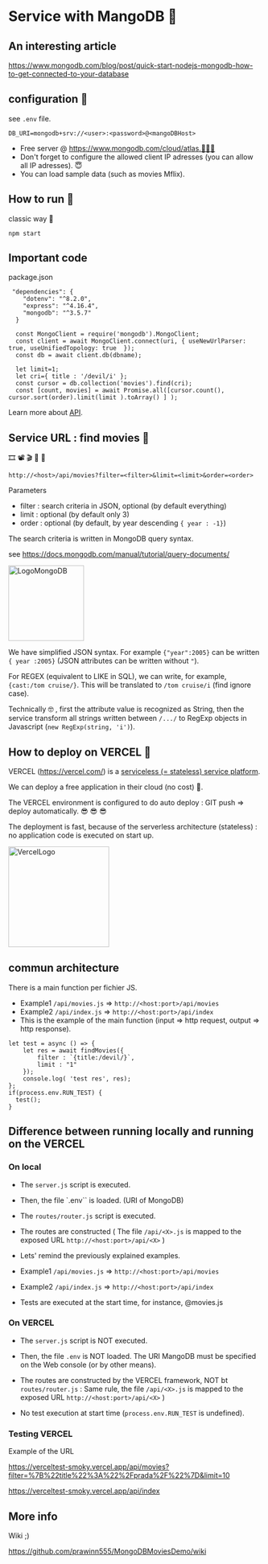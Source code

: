 # Service with MangoDB 🐩

## An interesting article

https://www.mongodb.com/blog/post/quick-start-nodejs-mongodb-how-to-get-connected-to-your-database



## configuration 🐩

see `.env` file.


```
DB_URI=mongodb+srv://<user>:<password>@<mangoDBHost>
```


* Free server @ https://www.mongodb.com/cloud/atlas.🥳🥳🥳
* Don't forget to configure the allowed client IP adresses (you can allow all IP adresses). 😇
* You can load sample data (such as movies Mflix).


## How to run 🐩

classic way 🎄

```
npm start
```

## Important code

package.json

```
 "dependencies": {
    "dotenv": "^8.2.0",
    "express": "^4.16.4",
    "mongodb": "^3.5.7"
  }
```
 
```
  const MongoClient = require('mongodb').MongoClient;
  const client = await MongoClient.connect(uri, { useNewUrlParser: true, useUnifiedTopology: true  });
  const db = await client.db(dbname);
  
  let limit=1;
  let cri={ title : '/devil/i' };
  const cursor = db.collection('movies').find(cri);
  const [count, movies] = await Promise.all([cursor.count(), cursor.sort(order).limit(limit ).toArray() ] );
```

Learn more about [API](https://www.mongodb.com/docs/drivers/node/current/quick-reference/).



## Service URL : find movies 🐩

🎞️   📽️  🎬   🎥   🎦 

```
http://<host>/api/movies?filter=<filter>&limit=<limit>&order=<order>
```

Parameters 
* filter : search criteria in JSON, optional (by default everything)
* limit : optional (by default only 3)
* order : optional (by default, by year descending `{ year : -1}`)

The search criteria is written in MongoDB query syntax.

see https://docs.mongodb.com/manual/tutorial/query-documents/

<img src="https://webassets.mongodb.com/_com_assets/cms/MongoDB_Logo_FullColorBlack_RGB-4td3yuxzjs.png" width="150" alt="LogoMongoDB" >


We have simplified JSON syntax. For example `{"year":2005}` can be written `{ year :2005}` 
(JSON attributes can be written without `"`).

For REGEX (equivalent to LIKE in SQL), we can write, for example, `{cast:/tom cruise/}`.  This will be translated to `/tom cruise/i` (find ignore case).

Technically 🤓 , first the attribute value is recognized as String, then the service transform all strings written between `/.../` to RegExp objects in Javascript (`new RegExp(string, 'i')`).



## How to deploy on VERCEL 🐩



VERCEL (https://vercel.com/) is a [serviceless (= stateless) service platform](https://vercel.com/docs/concepts/functions).

We can deploy a free application in their cloud (no cost) 🐤.

The VERCEL environment is configured to do auto deploy : GIT push => deploy automatically. 😎 😎 😎

The deployment is fast, because of the serverless architecture (stateless) : no application code is executed on start up.

<img src="https://ahmadawais.com/wp-content/uploads/2020/04/vercel.jpg" alt="VercelLogo" width=200 />

## commun architecture

There is a main function per fichier JS.
*   Example1 `/api/movies.js` => `http://<host:port>/api/movies`
*   Example2 `/api/index.js`  => `http://<host:port>/api/index`
* This is the example of the main function (input => http request, output => http response).

```
let test = async () => {
	let res = await findMovies({
		filter : `{title:/devil/}`,
		limit : "1"
	});
	console.log( 'test res', res);
};
if(process.env.RUN_TEST) {
  test();
}

```


## Difference between running locally and running on the VERCEL

### On local

* The `server.js` script is executed.
* Then, the file `.env`` is loaded. (URI of MongoDB)
* The `routes/router.js` script is executed.
* The routes are constructed ( The file `/api/<X>.js` is mapped to the exposed URL `http://<host:port>/api/<X>` )
* Lets' remind the previously explained examples.
*   Example1 `/api/movies.js` => `http://<host:port>/api/movies`
*   Example2 `/api/index.js`  => `http://<host:port>/api/index`

* Tests are executed at the start time, for instance, @movies.js



### On VERCEL

* The `server.js` script is NOT executed.
* Then, the file `.env` is NOT loaded. The URI MangoDB must be specified on the Web console (or by other means).
* The routes are constructed by the VERCEL framework, NOT bt `routes/router.js` : Same rule, the file `/api/<X>.js` is mapped to the exposed URL `http://<host:port>/api/<X>` )

* No test execution at start time (`process.env.RUN_TEST` is undefined).

### Testing VERCEL


Example of the URL

https://verceltest-smoky.vercel.app/api/movies?filter=%7B%22title%22%3A%22%2Fprada%2F%22%7D&limit=10


https://verceltest-smoky.vercel.app/api/index



## More info

Wiki ;)

https://github.com/prawinn555/MongoDBMoviesDemo/wiki

